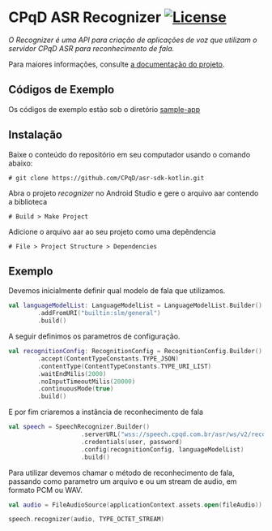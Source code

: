 # CPqD ASR Recognizer  [![License](https://img.shields.io/badge/License-Apache%202.0-blue.svg)](https://opensource.org/licenses/Apache-2.0)

*O Recognizer é uma API para criação de aplicações de voz que utilizam o servidor CPqD ASR para reconhecimento de fala.*

Para maiores informações, consulte [a documentação do projeto](https://speechweb.cpqd.com.br/asr/docs).

## Códigos de Exemplo

Os códigos de exemplo estão sob o diretório [sample-app](https://github.com/CPqD/asr-sdk-kotlin/tree/master/sample)


## Instalação

Baixe o conteúdo do repositório em seu computador usando o comando abaixo:

	# git clone https://github.com/CPqD/asr-sdk-kotlin.git
	
Abra o projeto *recognizer* no Android Studio e gere o arquivo aar contendo a biblioteca	

	# Build > Make Project 
	
Adicione o arquivo aar ao seu projeto como uma depêndencia

	# File > Project Structure > Dependencies
	
	
## Exemplo

Devemos inicialmente definir qual modelo de fala que utilizamos.
	
```kotlin
val languageModelList: LanguageModelList = LanguageModelList.Builder()
        .addFromURI("builtin:slm/general")
        .build()
```

A seguir definimos os parametros de configuração.

```kotlin
val recognitionConfig: RecognitionConfig = RecognitionConfig.Builder()
        .accept(ContentTypeConstants.TYPE_JSON)
        .contentType(ContentTypeConstants.TYPE_URI_LIST)
        .waitEndMilis(2000)
        .noInputTimeoutMilis(20000)
        .continuousMode(true)
        .build()
```

E por fim criaremos a instância de reconhecimento de fala

```kotlin
val speech = SpeechRecognizer.Builder()
                    .serverURL("wss://speech.cpqd.com.br/asr/ws/v2/recognize/8k")
                    .credentials(user, password)
                    .config(recognitionConfig, languageModelList)
                    .build()
```


Para utilizar devemos chamar o método de reconhecimento de fala, passando como parametro um arquivo e ou um stream de audio, em formato PCM ou WAV.

```kotlin
val audio = FileAudioSource(applicationContext.assets.open(fileAudio))

speech.recognizer(audio, TYPE_OCTET_STREAM)
```



